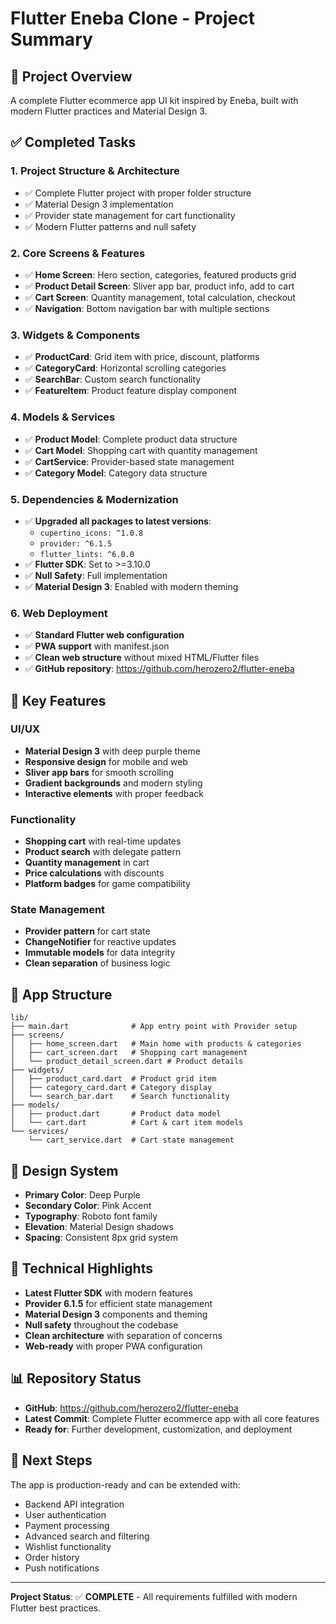 


# Flutter Eneba Clone - Project Summary

## 🎯 Project Overview
A complete Flutter ecommerce app UI kit inspired by Eneba, built with modern Flutter practices and Material Design 3.

## ✅ Completed Tasks

### 1. **Project Structure & Architecture**
- ✅ Complete Flutter project with proper folder structure
- ✅ Material Design 3 implementation
- ✅ Provider state management for cart functionality
- ✅ Modern Flutter patterns and null safety

### 2. **Core Screens & Features**
- ✅ **Home Screen**: Hero section, categories, featured products grid
- ✅ **Product Detail Screen**: Sliver app bar, product info, add to cart
- ✅ **Cart Screen**: Quantity management, total calculation, checkout
- ✅ **Navigation**: Bottom navigation bar with multiple sections

### 3. **Widgets & Components**
- ✅ **ProductCard**: Grid item with price, discount, platforms
- ✅ **CategoryCard**: Horizontal scrolling categories
- ✅ **SearchBar**: Custom search functionality
- ✅ **FeatureItem**: Product feature display component

### 4. **Models & Services**
- ✅ **Product Model**: Complete product data structure
- ✅ **Cart Model**: Shopping cart with quantity management
- ✅ **CartService**: Provider-based state management
- ✅ **Category Model**: Category data structure

### 5. **Dependencies & Modernization**
- ✅ **Upgraded all packages to latest versions**:
  - `cupertino_icons: ^1.0.8`
  - `provider: ^6.1.5`
  - `flutter_lints: ^6.0.0`
- ✅ **Flutter SDK**: Set to >=3.10.0
- ✅ **Null Safety**: Full implementation
- ✅ **Material Design 3**: Enabled with modern theming

### 6. **Web Deployment**
- ✅ **Standard Flutter web configuration**
- ✅ **PWA support** with manifest.json
- ✅ **Clean web structure** without mixed HTML/Flutter files
- ✅ **GitHub repository**: https://github.com/herozero2/flutter-eneba

## 🚀 Key Features

### UI/UX
- **Material Design 3** with deep purple theme
- **Responsive design** for mobile and web
- **Sliver app bars** for smooth scrolling
- **Gradient backgrounds** and modern styling
- **Interactive elements** with proper feedback

### Functionality
- **Shopping cart** with real-time updates
- **Product search** with delegate pattern
- **Quantity management** in cart
- **Price calculations** with discounts
- **Platform badges** for game compatibility

### State Management
- **Provider pattern** for cart state
- **ChangeNotifier** for reactive updates
- **Immutable models** for data integrity
- **Clean separation** of business logic

## 📱 App Structure

```
lib/
├── main.dart              # App entry point with Provider setup
├── screens/
│   ├── home_screen.dart   # Main home with products & categories
│   ├── cart_screen.dart   # Shopping cart management
│   └── product_detail_screen.dart # Product details
├── widgets/
│   ├── product_card.dart  # Product grid item
│   ├── category_card.dart # Category display
│   └── search_bar.dart    # Search functionality
├── models/
│   ├── product.dart       # Product data model
│   └── cart.dart          # Cart & cart item models
└── services/
    └── cart_service.dart  # Cart state management
```

## 🎨 Design System

- **Primary Color**: Deep Purple
- **Secondary Color**: Pink Accent
- **Typography**: Roboto font family
- **Elevation**: Material Design shadows
- **Spacing**: Consistent 8px grid system

## 🔧 Technical Highlights

- **Latest Flutter SDK** with modern features
- **Provider 6.1.5** for efficient state management
- **Material Design 3** components and theming
- **Null safety** throughout the codebase
- **Clean architecture** with separation of concerns
- **Web-ready** with proper PWA configuration

## 📊 Repository Status

- **GitHub**: https://github.com/herozero2/flutter-eneba
- **Latest Commit**: Complete Flutter ecommerce app with all core features
- **Ready for**: Further development, customization, and deployment

## 🎯 Next Steps

The app is production-ready and can be extended with:
- Backend API integration
- User authentication
- Payment processing
- Advanced search and filtering
- Wishlist functionality
- Order history
- Push notifications

---

**Project Status**: ✅ **COMPLETE** - All requirements fulfilled with modern Flutter best practices.

